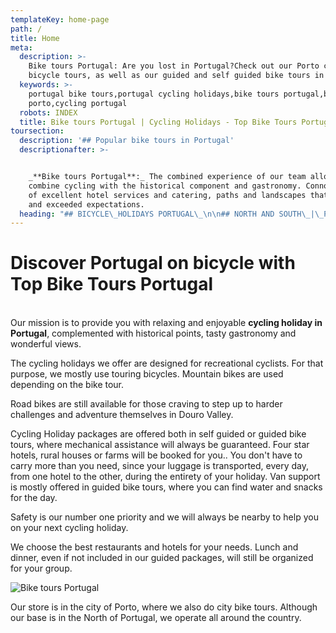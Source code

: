 ```yaml
---
templateKey: home-page
path: /
title: Home
meta:
  description: >-
    Bike tours Portugal: Are you lost in Portugal?Check out our Porto city
    bicycle tours, as well as our guided and self guided bike tours in Portugal
  keywords: >-
    portugal bike tours,portugal cycling holidays,bike tours portugal,bike tours
    porto,cycling portugal
  robots: INDEX
  title: Bike tours Portugal | Cycling Holidays - Top Bike Tours Portugal
toursection:
  description: '## Popular bike tours in Portugal'
  descriptionafter: >-


    _**Bike tours Portugal**:_ The combined experience of our team allows us to
    combine cycling with the historical component and gastronomy. Connoisseurs
    of excellent hotel services and catering, paths and landscapes that surprise
    and exceeded expectations.
  heading: "## BICYCLE\_HOLIDAYS PORTUGAL\_\n\n## NORTH AND SOUTH\_|\_PORTUGAL BIKE TOURS"
---
```

# Discover Portugal on bicycle with Top Bike Tours Portugal

\
Our mission is to provide you with relaxing and enjoyable **cycling holiday in Portugal**, complemented with historical points, tasty gastronomy and wonderful views.

The cycling holidays we offer are designed for recreational cyclists. For that purpose, we mostly use touring bicycles. Mountain bikes are used depending on the bike tour.

Road bikes are still available for those craving to step up to harder challenges and adventure themselves in Douro Valley.

Cycling Holiday packages are offered both in self guided or guided bike tours, where mechanical assistance will always be guaranteed. Four star hotels, rural houses or farms will be booked for you.. You don't have to carry more than you need, since your luggage is transported, every day, from one hotel to the other, during the entirety of your holiday. Van support is mostly offered in guided bike tours, where you can find water and snacks for the day.

Safety is our number one priority and we will always be nearby to help you on your next cycling holiday.

We choose the best restaurants and hotels for your needs. Lunch and dinner, even if not included in our guided packages, will still be organized for your group.



![Bike tours Portugal](/img/bike-tours-in-portugal.jpg "Bike tours Portugal")

Our store is in the city of Porto, where we also do city bike tours. Although our base is in the North of Portugal, we operate all around the country.

